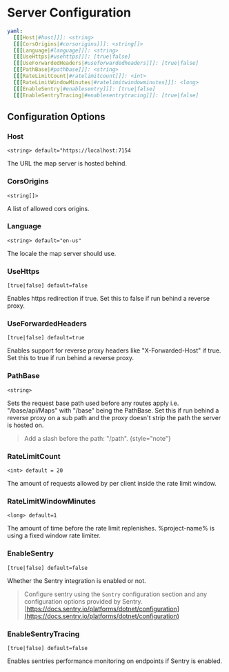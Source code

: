 # Server Configuration



````yaml
yaml:
  [[[Host|#host]]]: <string>
  [[[CorsOrigins|#corsorigins]]]: <string[]>
  [[[Language|#language]]]: <string>
  [[[UseHttps|#usehttps]]]: [true|false]
  [[[UseForwardedHeaders|#useforwardedheaders]]]: [true|false]
  [[[PathBase|#pathbase]]]: <string>
  [[[RateLimitCount|#ratelimitcount]]]: <int>
  [[[RateLimitWindowMinutes|#ratelimitwindowminutes]]]: <long>
  [[[EnableSentry|#enablesentry]]]: [true|false]
  [[[EnableSentryTracing|#enablesentrytracing]]]: [true|false]
````

## Configuration Options
### Host
`<string> default="https://localhost:7154`

The URL the map server is hosted behind.

### CorsOrigins
`<string[]>`

A list of allowed cors origins.

### Language
`<string> default="en-us"`

The locale the map server should use.

### UseHttps
`[true|false] default=false`

Enables https redirection if true. Set this to false if run behind a reverse proxy.

### UseForwardedHeaders
`[true|false] default=true`

Enables support for reverse proxy headers like "X-Forwarded-Host" if true. Set this to true if run behind a reverse proxy.

### PathBase
`<string>`

Sets the request base path used before any routes apply i.e. "/base/api/Maps" with "/base" being the PathBase.
Set this if run behind a reverse proxy on a sub path and the proxy doesn't strip the path the server is hosted on.

> Add a slash before the path: "/path".
{style="note"}

### RateLimitCount
`<int> default = 20`

The amount of requests allowed by per client inside the rate limit window.

### RateLimitWindowMinutes
`<long> default=1`

The amount of time before the rate limit replenishes.
%project-name% is using a fixed window rate limiter.


### EnableSentry
`[true|false] default=false`

Whether the Sentry integration is enabled or not.

> Configure sentry using the `Sentry` configuration section and any configuration options provided by Sentry.
> [https://docs.sentry.io/platforms/dotnet/configuration](https://docs.sentry.io/platforms/dotnet/configuration)

### EnableSentryTracing
`[true|false] default=false`

Enables sentries performance monitoring on endpoints if Sentry is enabled.

<seealso>
    <!--Provide links to related how-to guides, overviews, and tutorials.-->
</seealso>